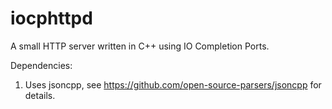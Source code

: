 # iocphttpd
A small HTTP server written in C++ using IO Completion Ports.

Dependencies:

1) Uses jsoncpp, see https://github.com/open-source-parsers/jsoncpp for details.
